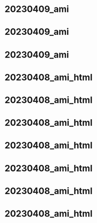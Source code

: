 # 20230409_ami
# 20230409_ami
# 20230409_ami
# 20230408_ami_html
# 20230408_ami_html
# 20230408_ami_html
# 20230408_ami_html
# 20230408_ami_html
# 20230408_ami_html
# 20230408_ami_html
